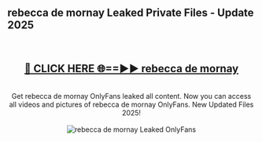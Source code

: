 <h2>rebecca de mornay Leaked Private Files - Update 2025</h2>
<br>
<div align="center">
<h2><a href="https://cliphot.my.id/rebecca_de_mornay" rel="nofollow">🔴 CLICK HERE 🌐==►► rebecca de mornay</a></h2>
<br>
Get rebecca de mornay OnlyFans leaked all content. Now you can access all videos and pictures of rebecca de mornay OnlyFans. New Updated Files 2025!
<br>
<br>
<a href="https://cliphot.my.id/rebecca_de_mornay" rel="nofollow" data-target="animated-image.originalLink"><img src="https://i.ibb.co.com/WyWwxjT/player-gif2.gif" alt="rebecca de mornay Leaked OnlyFans" style="max-width: 100%; display: inline-block;" data-target="animated-image.originalImage"></a>
</div>
<br>